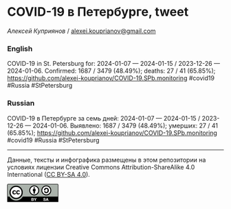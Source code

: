# COVID-19 в Петербурге, tweet

*Алексей Куприянов* / <alexei.kouprianov@gmail.com>

### English

<!-- COVID-19 in St. Petersburg for: 2024-01-07 --- 2024-01-15 / 2023-12-26 --- 2024-01-06. Сonfirmed: 1687 / 3479 (48.49%); hospitalized:  /   (); deaths: 27 / 41 (65.85%); https://github.com/alexei-kouprianov/COVID-19.SPb.monitoring #covid19 #Russia #StPetersburg -->

COVID-19 in St. Petersburg for: 2024-01-07 — 2024-01-15 / 2023-12-26 —
2024-01-06. Сonfirmed: 1687 / 3479 (48.49%); deaths: 27 / 41 (65.85%);
<https://github.com/alexei-kouprianov/COVID-19.SPb.monitoring> \#covid19
\#Russia \#StPetersburg

### Russian

<!-- COVID-19 в Петербурге за семь дней: 2024-01-07 --- 2024-01-15 / 2023-12-26 --- 2024-01-06. Выявлено: 1687 / 3479 (48.49%); госпитализировано:  /   (); умерших: 27 / 41 (65.85%); https://github.com/alexei-kouprianov/COVID-19.SPb.monitoring #covid19 #Russia #StPetersburg -->

COVID-19 в Петербурге за семь дней: 2024-01-07 — 2024-01-15 / 2023-12-26
— 2024-01-06. Выявлено: 1687 / 3479 (48.49%); умерших: 27 / 41 (65.85%);
<https://github.com/alexei-kouprianov/COVID-19.SPb.monitoring> \#covid19
\#Russia \#StPetersburg

------------------------------------------------------------------------

Данные, тексты и инфографика размещены в этом репозитории на условиях
лицензии Creative Commons Attribution-ShareAlike 4.0 International ([CC
BY-SA 4.0](https://creativecommons.org/licenses/by-sa/4.0/)).

![](../misc/CC-BY-SA-icon.png "CC-BY-SA")
